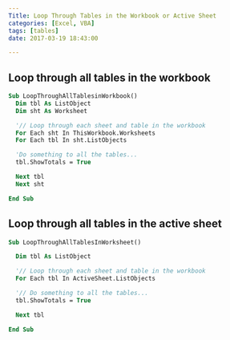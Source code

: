 ```yaml
---
Title: Loop Through Tables in the Workbook or Active Sheet
categories: [Excel, VBA]
tags: [tables]
date: 2017-03-19 18:43:00

---
```


## Loop through all tables in the workbook

```vb
Sub LoopThroughAllTablesinWorkbook()
  Dim tbl As ListObject
  Dim sht As Worksheet

  '// Loop through each sheet and table in the workbook
  For Each sht In ThisWorkbook.Worksheets
  For Each tbl In sht.ListObjects

  'Do something to all the tables...
  tbl.ShowTotals = True

  Next tbl
  Next sht

End Sub
```

## Loop through all tables in the active sheet

```vb
Sub LoopThroughAllTablesInWorksheet()

  Dim tbl As ListObject

  '// Loop through each sheet and table in the workbook
  For Each tbl In ActiveSheet.ListObjects

  '// Do something to all the tables...
  tbl.ShowTotals = True

  Next tbl

End Sub
```
